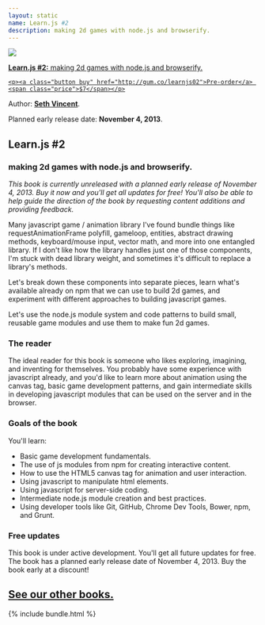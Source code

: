 ```yaml
---
layout: static
name: Learn.js #2
description: making 2d games with node.js and browserify.
---
```


<div id="book">
  <a href="http://gum.co/learnjs02">
    <img src="{{ site.baseurl }}/img/books/learnjs-02-2dgames.png" />
    <p><strong>Learn.js #2:</strong> making 2d games with node.js and browserify.</p>

    <p><a class="button buy" href="http://gum.co/learnjs02">Pre-order</a> <span class="price">$7</span></p>
  </a>
  <div id="meta">
    <p>Author: <b><a href="http://sethvincent.com" target="_blank">Seth Vincent</a></b>.</p>
    <p>Planned early release date: <b>November 4, 2013</b>.</p>
  </div>
</div>

## Learn.js #2
### making 2d games with node.js and browserify.

_This book is currently unreleased with a planned early release of November 4, 2013. Buy it now and you'll get all updates for free! You'll also be able to help guide the direction of the book by requesting content additions and providing feedback._

Many javascript game / animation library I've found bundle things like requestAnimationFrame polyfill, gameloop, entities, abstract drawing methods, keyboard/mouse input, vector math, and more into one entangled library. If I don't like how the library handles just one of those components, I'm stuck with dead library weight, and sometimes it's difficult to replace a library's methods.

Let's break down these components into separate pieces, learn what's available already on npm that we can use to build 2d games, and experiment with different approaches to building javascript games.

Let's use the node.js module system and code patterns to build small, reusable game modules and use them to make fun 2d games.

### The reader
The ideal reader for this book is someone who likes exploring, imagining, and inventing for themselves. You probably have some experience with javascript already, and you'd like to learn more about animation using the canvas tag, basic game development patterns, and gain intermediate skills in developing javascript modules that can be used on the server and in the browser.

### Goals of the book
You'll learn:  
- Basic game development fundamentals.
- The use of js modules from npm for creating interactive content.
- How to use the HTML5 canvas tag for animation and user interaction.
- Using javascript to manipulate html elements.
- Using javascript for server-side coding.
- Intermediate node.js module creation and best practices.
- Using developer tools like Git, GitHub, Chrome Dev Tools, Bower, npm, and Grunt.


### Free updates
This book is under active development. You'll get all future updates for free. The book has a planned early release date of November 4, 2013. Buy the book early at a discount!

<section id="introduction">
  <div class="container">
    <div class="inner-wrapper">
      <h2><a href="{{ site.baseurl }}/books">See our other books.</a></h2>
      {% include bundle.html %}
    </div>
  </div>
</section>